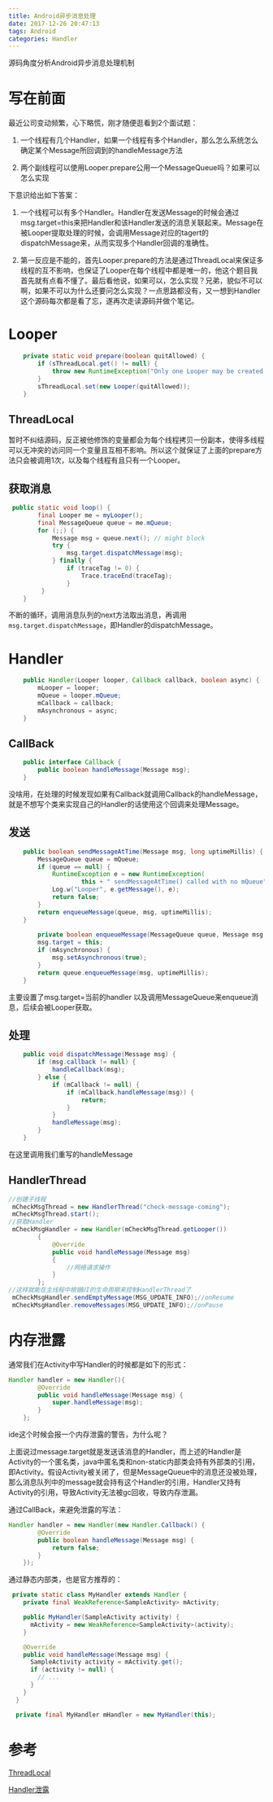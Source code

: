 ```yaml
---
title: Android异步消息处理
date: 2017-12-26 20:47:13
tags: Android
categories: Handler
---
```

源码角度分析Android异步消息处理机制
<!-- more -->
# 写在前面
最近公司变动频繁，心下略慌，刚才随便逛看到2个面试题：
1. 一个线程有几个Handler，如果一个线程有多个Handler，那么怎么系统怎么确定某个Message所回调到的handleMessage方法

2. 两个副线程可以使用Looper.prepare公用一个MessageQueue吗？如果可以怎么实现

下意识给出如下答案：

1. 一个线程可以有多个Handler。Handler在发送Message的时候会通过msg.target=this来把Handler和该Handler发送的消息关联起来。Message在被Looper提取处理的时候，会调用Message对应的tagert的dispatchMessage来，从而实现多个Handler回调的准确性。


2. 第一反应是不能的，首先Looper.prepare的方法是通过ThreadLocal来保证多线程的互不影响，也保证了Looper在每个线程中都是唯一的，他这个题目我首先就有点看不懂了。最后看他说，如果可以，怎么实现？兄弟，貌似不可以啊，如果不可以为什么还要问怎么实现？一点思路都没有，又一想到Handler这个源码每次都是看了忘，遂再次走读源码并做个笔记。

# Looper
```java
    private static void prepare(boolean quitAllowed) {
        if (sThreadLocal.get() != null) {
            throw new RuntimeException("Only one Looper may be created per thread");
        }
        sThreadLocal.set(new Looper(quitAllowed));
    }

```

## ThreadLocal
暂时不纠结源码，反正被他修饰的变量都会为每个线程拷贝一份副本，使得多线程可以无冲突的访问同一个变量且互相不影响。所以这个就保证了上面的prepare方法只会被调用1次，以及每个线程有且只有一个Looper。

## 获取消息
```java
 public static void loop() {
        final Looper me = myLooper();
        final MessageQueue queue = me.mQueue;
        for (;;) {
            Message msg = queue.next(); // might block
            try {
                msg.target.dispatchMessage(msg);
            } finally {
                if (traceTag != 0) {
                    Trace.traceEnd(traceTag);
                }
         }
    }

```
不断的循环，调用消息队列的next方法取出消息，再调用`msg.target.dispatchMessage`，即Handler的dispatchMessage。

# Handler
```java
    public Handler(Looper looper, Callback callback, boolean async) {
        mLooper = looper;
        mQueue = looper.mQueue;
        mCallback = callback;
        mAsynchronous = async;
    }
```
## CallBack

```java
    public interface Callback {
        public boolean handleMessage(Message msg);
    }
```
没啥用，在处理的时候发现如果有Callback就调用Callback的handleMessage，就是不想写个类来实现自己的Handler的话使用这个回调来处理Message。

## 发送
```java
    public boolean sendMessageAtTime(Message msg, long uptimeMillis) {
        MessageQueue queue = mQueue;
        if (queue == null) {
            RuntimeException e = new RuntimeException(
                    this + " sendMessageAtTime() called with no mQueue");
            Log.w("Looper", e.getMessage(), e);
            return false;
        }
        return enqueueMessage(queue, msg, uptimeMillis);
    }
    
        private boolean enqueueMessage(MessageQueue queue, Message msg, long uptimeMillis) {
        msg.target = this;
        if (mAsynchronous) {
            msg.setAsynchronous(true);
        }
        return queue.enqueueMessage(msg, uptimeMillis);
    }
```
主要设置了msg.target=当前的handler 以及调用MessageQueue来enqueue消息，后续会被Looper获取。
## 处理
```java
    public void dispatchMessage(Message msg) {
        if (msg.callback != null) {
            handleCallback(msg);
        } else {
            if (mCallback != null) {
                if (mCallback.handleMessage(msg)) {
                    return;
                }
            }
            handleMessage(msg);
        }
    }
```
在这里调用我们重写的handleMessage

## HandlerThread

```java
//创建子线程
 mCheckMsgThread = new HandlerThread("check-message-coming");
 mCheckMsgThread.start(); 
//获取Handler
 mCheckMsgHandler = new Handler(mCheckMsgThread.getLooper())
        {
            @Override
            public void handleMessage(Message msg)
            {
				//网络请求操作
            }
        };
//这样就能在主线程中根据UI的生命周期来控制HandlerThread了
 mCheckMsgHandler.sendEmptyMessage(MSG_UPDATE_INFO);//onResume
 mCheckMsgHandler.removeMessages(MSG_UPDATE_INFO);//onPause
```



# 内存泄露
通常我们在Activity中写Handler的时候都是如下的形式：
```java
Handler handler = new Handler(){
        @Override
        public void handleMessage(Message msg) {
            super.handleMessage(msg);
        }
    };
```
ide这个时候会报一个内存泄露的警告，为什么呢？

上面说过message.target就是发送该消息的Handler，而上述的Handler是Activity的一个匿名类，java中匿名类和non-static内部类会持有外部类的引用，即Activity。假设Activity被关闭了，但是MessageQueue中的消息还没被处理，那么消息队列中的message就会持有这个Handler的引用，Handler又持有Activity的引用，导致Activity无法被gc回收，导致内存泄漏。

通过CallBack，来避免泄露的写法：

```java
Handler handler = new Handler(new Handler.Callback() {
        @Override
        public boolean handleMessage(Message msg) {
            return false;
        }
    });
```

通过静态内部类，也是官方推荐的：

```java
 private static class MyHandler extends Handler {
    private final WeakReference<SampleActivity> mActivity;

    public MyHandler(SampleActivity activity) {
      mActivity = new WeakReference<SampleActivity>(activity);
    }

    @Override
    public void handleMessage(Message msg) {
      SampleActivity activity = mActivity.get();
      if (activity != null) {
        // ...
      }
    }
  }

  private final MyHandler mHandler = new MyHandler(this);
```



# 参考

[ThreadLocal](http://blog.csdn.net/lufeng20/article/details/24314381)

[Handler泄露](https://www.androiddesignpatterns.com/2013/01/inner-class-handler-memory-leak.html)
